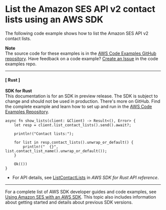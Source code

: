 # List the Amazon SES API v2 contact lists using an AWS SDK<a name="example_sesv2_ListContactLists_section"></a>

The following code example shows how to list the Amazon SES API v2 contact lists\.

**Note**  
The source code for these examples is in the [AWS Code Examples GitHub repository](https://github.com/awsdocs/aws-doc-sdk-examples)\. Have feedback on a code example? [Create an Issue](https://github.com/awsdocs/aws-doc-sdk-examples/issues/new/choose) in the code examples repo\. 

------
#### [ Rust ]

**SDK for Rust**  
This documentation is for an SDK in preview release\. The SDK is subject to change and should not be used in production\.
 There's more on GitHub\. Find the complete example and learn how to set up and run in the [AWS Code Examples Repository](https://github.com/awsdocs/aws-doc-sdk-examples/tree/main/rust_dev_preview/ses#code-examples)\. 
  

```
async fn show_lists(client: &Client) -> Result<(), Error> {
    let resp = client.list_contact_lists().send().await?;

    println!("Contact lists:");

    for list in resp.contact_lists().unwrap_or_default() {
        println!("  {}", list.contact_list_name().unwrap_or_default());
    }

    Ok(())
}
```
+  For API details, see [ListContactLists](https://docs.rs/releases/search?query=aws-sdk) in *AWS SDK for Rust API reference*\. 

------

For a complete list of AWS SDK developer guides and code examples, see [Using Amazon SES with an AWS SDK](sdk-general-information-section.md)\. This topic also includes information about getting started and details about previous SDK versions\.
